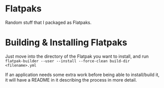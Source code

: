 # Flatpaks
Random stuff that I packaged as Flatpaks.

# Building & Installing Flatpaks
Just move into the directory of the Flatpak you want to install, and run `flatpak-builder --user --install --force-clean build-dir <filename>.yml`

If an application needs some extra work before being able to install/build it, it will have a README in it describing the process in more detail.

